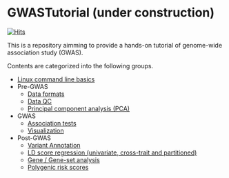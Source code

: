 # GWASTutorial (under construction)

[![Hits](https://hits.seeyoufarm.com/api/count/incr/badge.svg?url=https%3A%2F%2Fgithub.com%2FCloufield%2FGWASTutorial&count_bg=%2379C83D&title_bg=%23555555&icon=&icon_color=%23E7E7E7&title=Views&edge_flat=false)](https://hits.seeyoufarm.com)

This is a repository aimming to provide a hands-on tutorial of genome-wide association study (GWAS). 

Contents are categorized into the following groups.

- [Linux command line basics](https://cloufield.github.io/GWASTutorial/02_Linux_basics/)
- Pre-GWAS
    - [Data formats](https://cloufield.github.io/GWASTutorial/03_Data_formats/)
    - [Data QC](https://cloufield.github.io/GWASTutorial/04_Data_QC/)
    - [Principal component analysis (PCA)](https://cloufield.github.io/GWASTutorial/05_PCA/)
- GWAS
    - [Association tests](https://cloufield.github.io/GWASTutorial/06_Association_tests/)
    - [Visualization](https://cloufield.github.io/GWASTutorial/Visualization/)
- Post-GWAS
    - [Variant Annotation](https://cloufield.github.io/GWASTutorial/07_Annotation/)
    - [LD score regression (univariate, cross-trait and partitioned)](https://cloufield.github.io/GWASTutorial/08_LDSC/)
    - [Gene / Gene-set analysis](https://cloufield.github.io/GWASTutorial/09_Gene_based_analysis/)
    - [Polygenic risk scores](https://cloufield.github.io/GWASTutorial/10_PRS/)
